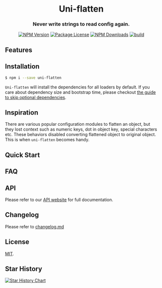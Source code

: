 <h1 align="center">Uni-flatten</h1>

<h3 align="center">Never write strings to read config again.</h3>

<p align="center">
<a href="https://www.npmjs.com/package/uni-flatten"><img src="https://img.shields.io/npm/v/uni-flatten.svg" alt="NPM Version" /></a>
<a href="https://www.npmjs.com/package/uni-flatten"><img src="https://img.shields.io/npm/l/uni-flatten.svg" alt="Package License" /></a>
<a href="https://www.npmjs.com/package/uni-flatten"><img src="https://img.shields.io/npm/dm/uni-flatten.svg" alt="NPM Downloads" /></a>
<a href="https://github.com/Nikaple/uni-flatten/actions/workflows/build.yml"><img src="https://github.com/Nikaple/uni-flatten/workflows/build/badge.svg" alt="build" /></a>
</p>

## Features

## Installation

```bash
$ npm i --save uni-flatten
```

`Uni-flatten` will install the dependencies for all loaders by default. If you care about dependency size and bootstrap time, please checkout [the guide to skip optional dependencies](./OPTIONAL-DEP.md).

## Inspiration

There are various popular configuration modules to flatten an object, but they lost context such as numeric keys, dot in object key, special characters etc. These behaviors disabled converting flattened object to original object. This is when `uni-flatten` becomes handy.

## Quick Start

## FAQ

## API

Please refer to our [API website](https://nikaple.github.io/uni-flatten) for full documentation.

## Changelog

Please refer to [changelog.md](https://github.com/Nikaple/uni-flatten/blob/main/changelog.md)

## License

[MIT](LICENSE).

## Star History

[![Star History Chart](https://api.star-history.com/svg?repos=Nikaple/uni-flatten&type=Date)](https://star-history.com/#Nikaple/uni-flatten&Date)
